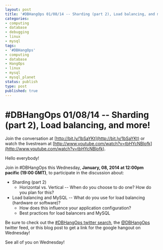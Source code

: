 ```yaml
---
layout: post
title: '#DBHangOps 01/08/14 -- Sharding (part 2), Load balancing, and more!'
categories:
- computing
- database
- debugging
- linux
- mysql
tags:
- '#DBHangOps'
- computing
- database
- HangOps
- linux
- mysql
- mysql_planet
status: publish
type: post
published: true
---
```

\#DBHangOps 01/08/14 -- Sharding (part 2), Load balancing, and more!
=========================================================

Join the conversation at [http://bit.ly/1bSaYKt](http://bit.ly/1bSaYKt) or watch the livestream at [http://www.youtube.com/watch?v=tbHYcNBlofk](http://www.youtube.com/watch?v=tbHYcNBlofk).


Hello everybody!

Join in \#DBHangOps this Wednesday, **January, 08, 2014 at 12:00pm pacific (19:00 GMT)**, to participate in the discussion about:

* Sharding (part 2)
	* Horizontal vs. Vertical -- When do you choose to do one? How do you plan for this?
* Load balancing and MySQL -- What do you use for load balancing (hardware or software)?
	* How does this influence your application configuration?
	* Best practices for load balancers and MySQL


Be sure to check out the [\#DBHangOps twitter search](https://twitter.com/search/realtime?q=%23DBHangOps), the [@DBHangOps](https://twitter.com/dbhangops) twitter feed, or this blog post to get a link for the google hangout on Wednesday!

See all of you on Wednesday!
